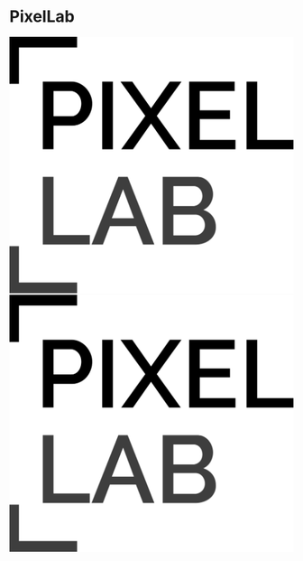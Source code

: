 # PixelLab

![Alt text](./assets/icon.svg?sanitize=true)
<img src="./assets/icon.svg?sanitize=true">
